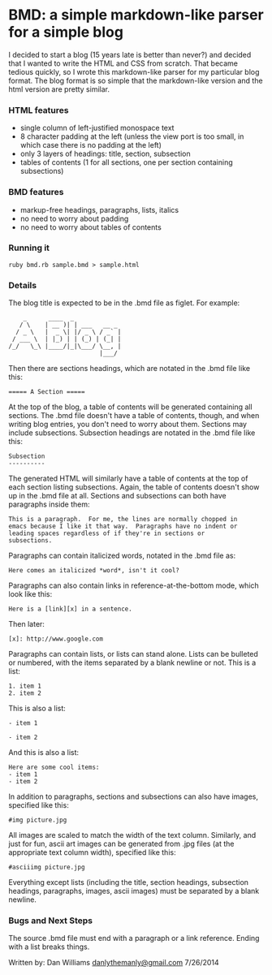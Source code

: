 BMD: a simple markdown-like parser for a simple blog
====================================================

I decided to start a blog (15 years late is better than never?) and
decided that I wanted to write the HTML and CSS from scratch.  That
became tedious quickly, so I wrote this markdown-like parser for my
particular blog format.  The blog format is so simple that the
markdown-like version and the html version are pretty similar.  

### HTML features
- single column of left-justified monospace text
- 8 character padding at the left (unless the view port is too small,
  in which case there is no padding at the left)
- only 3 layers of headings: title, section, subsection
- tables of contents (1 for all sections, one per section containing
  subsections)

### BMD features
- markup-free headings, paragraphs, lists, italics
- no need to worry about padding
- no need to worry about tables of contents

### Running it

    ruby bmd.rb sample.bmd > sample.html

### Details

The blog title is expected to be in the .bmd file as figlet.  For
example:

        _      ____  _             
       / \    | __ )| | ___   __ _ 
      / _ \   |  _ \| |/ _ \ / _` |
     / ___ \  | |_) | | (_) | (_| |
    /_/   \_\ |____/|_|\___/ \__, |
                             |___/ 


Then there are sections headings, which are notated in the .bmd file
like this:

    ===== A Section =====

At the top of the blog, a table of contents will be generated
containing all sections.  The .bmd file doesn't have a table of
contents, though, and when writing blog entries, you don't need to
worry about them.  Sections may include subsections.  Subsection
headings are notated in the .bmd file like this:

    Subsection
    ----------

The generated HTML will similarly have a table of contents at the top
of each section listing subsections.  Again, the table of contents
doesn't show up in the .bmd file at all.  Sections and subsections can
both have paragraphs inside them:

    This is a paragraph.  For me, the lines are normally chopped in
    emacs because I like it that way.  Paragraphs have no indent or
    leading spaces regardless of if they're in sections or
    subsections.  

Paragraphs can contain italicized words, notated in the .bmd file as:

    Here comes an italicized *word*, isn't it cool?

Paragraphs can also contain links in reference-at-the-bottom mode,
which look like this:

    Here is a [link][x] in a sentence.

Then later:

    [x]: http://www.google.com

Paragraphs can contain lists, or lists can stand alone.  Lists can be
bulleted or numbered, with the items separated by a blank newline or
not.  This is a list:

    1. item 1
    2. item 2

This is also a list:

    - item 1
    
    - item 2

And this is also a list:

    Here are some cool items:
    - item 1
    - item 2

In addition to paragraphs, sections and subsections can also have
images, specified like this:

    #img picture.jpg

All images are scaled to match the width of the text column.
Similarly, and just for fun, ascii art images can be generated from
.jpg files (at the appropriate text column width), specified like
this:

    #asciiimg picture.jpg

Everything except lists (including the title, section headings,
subsection headings, paragraphs, images, ascii images) must be
separated by a blank newline.  

### Bugs and Next Steps

The source .bmd file must end with a paragraph or a link reference.
Ending with a list breaks things.

Written by: Dan Williams <danlythemanly@gmail.com> 7/26/2014


